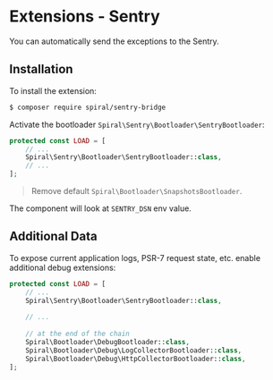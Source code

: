 # Extensions - Sentry
You can automatically send the exceptions to the Sentry.

## Installation
To install the extension:

```bash
$ composer require spiral/sentry-bridge
```

Activate the bootloader `Spiral\Sentry\Bootloader\SentryBootloader`:

```php
protected const LOAD = [
    // ...
    Spiral\Sentry\Bootloader\SentryBootloader::class,
    // ...
];
```

> Remove default `Spiral\Bootloader\SnapshotsBootloader`.

The component will look at `SENTRY_DSN` env value.

## Additional Data
To expose current application logs, PSR-7 request state, etc. enable additional
debug extensions:

```php
protected const LOAD = [
    // ...
    Spiral\Sentry\Bootloader\SentryBootloader::class,
  
    // ...
    
    // at the end of the chain
    Spiral\Bootloader\DebugBootloader::class,
    Spiral\Bootloader\Debug\LogCollectorBootloader::class,
    Spiral\Bootloader\Debug\HttpCollectorBootloader::class,   
];
```
